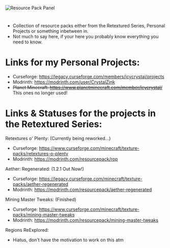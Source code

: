 ![Resource Pack Panel](https://i.imgur.com/gP66ZFj.png)
#
- Collection of resource packs either from the Retextured Series, Personal Projects or something inbetween in.
- Not much to say here, if your here you probably know everything you need to know.

# Links for my Personal Projects:
- Curseforge: https://legacy.curseforge.com/members/icycrystai/projects
- Modrinth: https://modrinth.com/user/CrystalZink
- ~~Planet Minecraft: https://www.planetminecraft.com/member/lcycrystal/~~ This ones no longer used!

# Links & Statuses for the projects in the Retextured Series:
Retextures o' Plenty: (Currently being reworked...)
- Curseforge: https://www.curseforge.com/minecraft/texture-packs/retextures-o-plenty
- Modrinth: https://modrinth.com/resourcepack/rop

Aether: Regenerated: (1.2.1 Out Now!)
- Curseforge: https://legacy.curseforge.com/minecraft/texture-packs/aether-regenerated
- Modrinth: https://modrinth.com/resourcepack/aether-regenerated

Mining Master Tweaks: (Finished)
- Curseforge: https://www.curseforge.com/minecraft/texture-packs/mining-master-tweaks
- Modrinth: https://modrinth.com/resourcepack/mining-master-tweaks

Regions ReExplored:
- Hiatus, don't have the motivation to work on this atm
